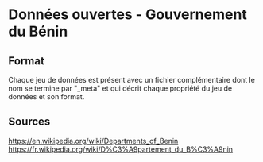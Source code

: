 # Données ouvertes - Gouvernement du Bénin

## Format
Chaque jeu de données est présent avec un fichier complémentaire dont le nom se termine par "_meta" et qui décrit chaque propriété du jeu de données et son format.

## Sources
https://en.wikipedia.org/wiki/Departments_of_Benin
https://fr.wikipedia.org/wiki/D%C3%A9partement_du_B%C3%A9nin
